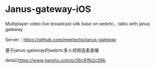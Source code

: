 # Janus-gateway-iOS
Multiplayer video live broadcast sdk base on webrtc，talks with janus gateway

Server：https://github.com/meetecho/janus-gateway

基于janus-gateway的webrtc多人视频连麦直播

detail:https://www.jianshu.com/p/36c81fb2c59b
